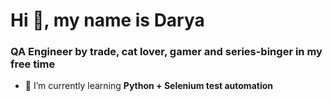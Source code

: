 # Hi 👋, my name is Darya
### QA Engineer by trade, cat lover, gamer and series-binger in my free time

- 🌱 I’m currently learning **Python + Selenium test automation**
